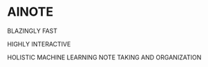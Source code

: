 # AINOTE
BLAZINGLY FAST 

HIGHLY INTERACTIVE

HOLISTIC MACHINE LEARNING NOTE TAKING AND ORGANIZATION
